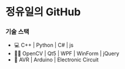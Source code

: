 # 정유일의 GitHub
<h3>기술 스택</h3>

* 💻 C++ | Python | C# | js
* 👩‍💻 OpenCV | Qt5 | WPF | WinForm | jQuery
* 🔧 AVR | Arduino | Electronic Circuit

<!--
[![Top Langs](https://github-readme-stats.vercel.app/api/top-langs/?username=yi1397&layout=compact&hide=makefile)](https://github.com/yi1397)
<br/>
-->


<!--
**yi1397/yi1397** is a ✨ _special_ ✨ repository because its `README.md` (this file) appears on your GitHub profile.

Here are some ideas to get you started:

- 🔭 I’m currently working on ...
- 🌱 I’m currently learning ...
- 👯 I’m looking to collaborate on ...
- 🤔 I’m looking for help with ...
- 💬 Ask me about ...
- 📫 How to reach me: ...
- 😄 Pronouns: ...
- ⚡ Fun fact: ...
-->
 
